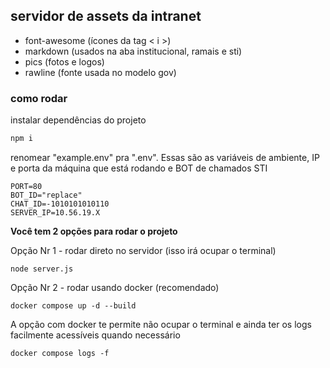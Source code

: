 ## servidor de assets da intranet

- font-awesome (ícones da tag < i >)
- markdown (usados na aba institucional, ramais e sti)
- pics (fotos e logos)
- rawline (fonte usada no modelo gov)

### como rodar

instalar dependências do projeto
``` bash
npm i
```

renomear "example.env" pra ".env". Essas são as variáveis de ambiente, IP e porta da máquina que está rodando e BOT de chamados STI
``` env
PORT=80
BOT_ID="replace"
CHAT_ID=-1010101010110
SERVER_IP=10.56.19.X
```


**Você tem 2 opções para rodar o projeto**

Opção Nr 1 - rodar direto no servidor (isso irá ocupar o terminal)
```
node server.js
```

Opção Nr 2 - rodar usando docker (recomendado)
```
docker compose up -d --build
```

A opção com docker te permite não ocupar o terminal e ainda ter os logs facilmente acessíveis quando necessário
```
docker compose logs -f
```

